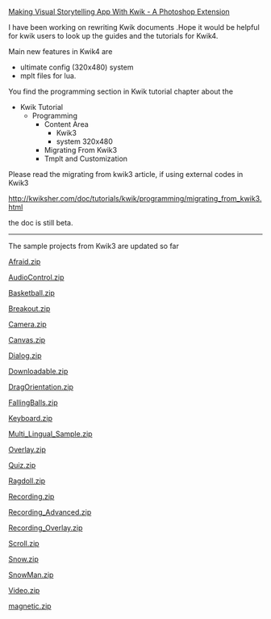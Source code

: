 
[Making Visual Storytelling App With Kwik - A Photoshop Extension ](http://kwiksher.com/doc/) 

I have been working on rewriting Kwik documents .Hope it would be helpful for kwik users to look up the guides and the tutorials for Kwik4.

Main new features in Kwik4 are 

* ultimate config (320x480) system
* mplt files for lua.

You find the programming section in Kwik tutorial chapter about the 

* Kwik Tutorial
    * Programming
        * Content Area
            * Kwik3
            * system 320x480
        * Migrating From Kwik3
        * Tmplt and Customization

Please read the migrating from kwik3 article, if using external codes in Kwik3

http://kwiksher.com/doc/tutorials/kwik/programming/migrating_from_kwik3.html


the doc is still beta. 

---
The sample projects from Kwik3 are updated so far

[Afraid.zip	](http://kwiksher@kwiksher.com/tutorials/Kwik4/Afraid.zip)

[AudioControl.zip	](http://kwiksher@kwiksher.com/tutorials/Kwik4/AudioControl.zip)

[Basketball.zip	](http://kwiksher@kwiksher.com/tutorials/Kwik4/Basketball.zip)

[Breakout.zip	](http://kwiksher@kwiksher.com/tutorials/Kwik4/Breakout.zip)

[Camera.zip	](http://kwiksher@kwiksher.com/tutorials/Kwik4/Camera.zip)

[Canvas.zip	](http://kwiksher@kwiksher.com/tutorials/Kwik4/Canvas.zip)

[Dialog.zip	](http://kwiksher@kwiksher.com/tutorials/Kwik4/Dialog.zip)

[Downloadable.zip	](http://kwiksher@kwiksher.com/tutorials/Kwik4/Downloadable.zip)

[DragOrientation.zip	](http://kwiksher@kwiksher.com/tutorials/Kwik4/DragOrientation.zip)

[FallingBalls.zip	](http://kwiksher@kwiksher.com/tutorials/Kwik4/FallingBalls.zip)

[Keyboard.zip	](http://kwiksher@kwiksher.com/tutorials/Kwik4/Keyboard.zip)

[Multi_Lingual_Sample.zip	](http://kwiksher@kwiksher.com/tutorials/Kwik4/Multi_Lingual_Sample.zip)

[Overlay.zip	](http://kwiksher@kwiksher.com/tutorials/Kwik4/Overlay.zip)

[Quiz.zip	](http://kwiksher@kwiksher.com/tutorials/Kwik4/Quiz.zip)

[Ragdoll.zip	](http://kwiksher@kwiksher.com/tutorials/Kwik4/Ragdoll.zip)

[Recording.zip	](http://kwiksher@kwiksher.com/tutorials/Kwik4/Recording.zip)

[Recording_Advanced.zip	](http://kwiksher@kwiksher.com/tutorials/Kwik4/Recording_Advanced.zip)

[Recording_Overlay.zip	](http://kwiksher@kwiksher.com/tutorials/Kwik4/Recording_Overlay.zip)

[Scroll.zip	](http://kwiksher@kwiksher.com/tutorials/Kwik4/Scroll.zip)

[Snow.zip	](http://kwiksher@kwiksher.com/tutorials/Kwik4/Snow.zip)

[SnowMan.zip	](http://kwiksher@kwiksher.com/tutorials/Kwik4/SnowMan.zip)

[Video.zip	](http://kwiksher@kwiksher.com/tutorials/Kwik4/Video.zip)

[magnetic.zip	](http://kwiksher@kwiksher.com/tutorials/Kwik4/magnetic.zip)


